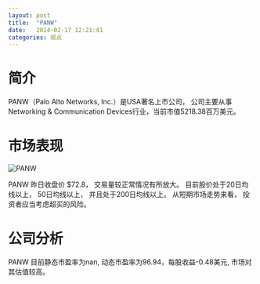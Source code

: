 ```yaml
---
layout: post
title:  "PANW"
date:   2014-02-17 12:21:41
categories: 观点
---
```


# 简介
PANW（Palo Alto Networks, Inc.）是USA著名上市公司，
公司主要从事Networking & Communication Devices行业，当前市值5218.38百万美元。

# 市场表现

![PANW](http://finviz.com/chart.ashx?t=PANW&ty=c&ta=1&p=d&s=l)

PANW 昨日收盘价 $72.8，
交易量较正常情况有所放大。
目前股价处于20日均线以上，
50日均线以上，
并且处于200日均线以上。
从短期市场走势来看，
投资者应当考虑超买的风险。

# 公司分析
PANW 目前静态市盈率为nan, 动态市盈率为96.94，每股收益-0.48美元,
市场对其估值较高。
